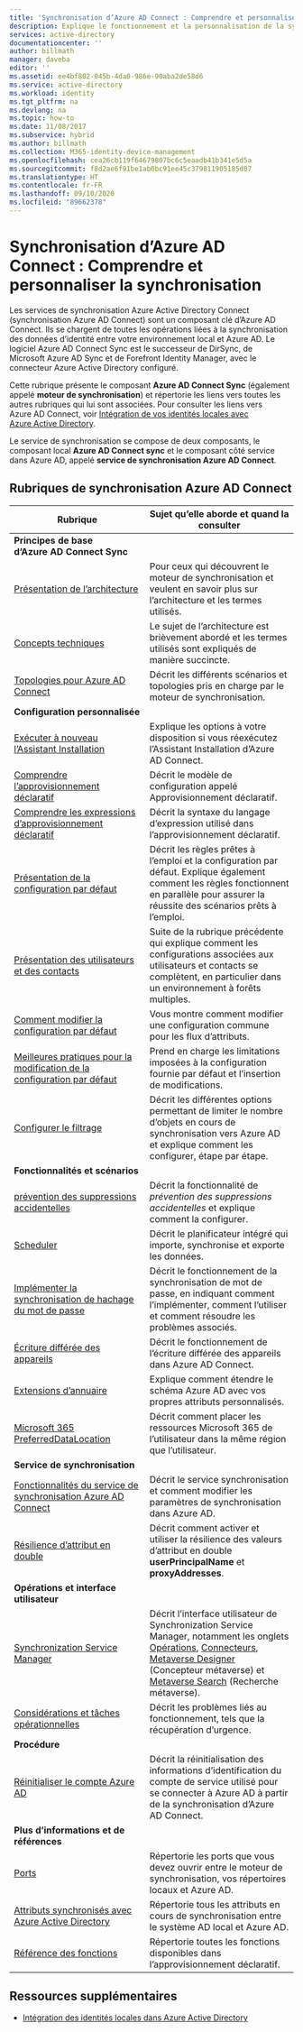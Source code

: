 ```yaml
---
title: 'Synchronisation d’Azure AD Connect : Comprendre et personnaliser la synchronisation | Microsoft Docs'
description: Explique le fonctionnement et la personnalisation de la synchronisation Azure AD Connect.
services: active-directory
documentationcenter: ''
author: billmath
manager: daveba
editor: ''
ms.assetid: ee4bf802-045b-4da0-986e-90aba2de58d6
ms.service: active-directory
ms.workload: identity
ms.tgt_pltfrm: na
ms.devlang: na
ms.topic: how-to
ms.date: 11/08/2017
ms.subservice: hybrid
ms.author: billmath
ms.collection: M365-identity-device-management
ms.openlocfilehash: cea26cb119f64679807bc6c5eaadb41b341e5d5a
ms.sourcegitcommit: f8d2ae6f91be1ab0bc91ee45c379811905185d07
ms.translationtype: HT
ms.contentlocale: fr-FR
ms.lasthandoff: 09/10/2020
ms.locfileid: "89662378"
---
```

# <a name="azure-ad-connect-sync-understand-and-customize-synchronization"></a>Synchronisation d’Azure AD Connect : Comprendre et personnaliser la synchronisation
Les services de synchronisation Azure Active Directory Connect (synchronisation Azure AD Connect) sont un composant clé d’Azure AD Connect. Ils se chargent de toutes les opérations liées à la synchronisation des données d’identité entre votre environnement local et Azure AD. Le logiciel Azure AD Connect Sync est le successeur de DirSync, de Microsoft Azure AD Sync et de Forefront Identity Manager, avec le connecteur Azure Active Directory configuré.

Cette rubrique présente le composant **Azure AD Connect Sync** (également appelé **moteur de synchronisation**) et répertorie les liens vers toutes les autres rubriques qui lui sont associées. Pour consulter les liens vers Azure AD Connect, voir [Intégration de vos identités locales avec Azure Active Directory](whatis-hybrid-identity.md).

Le service de synchronisation se compose de deux composants, le composant local **Azure AD Connect sync** et le composant côté service dans Azure AD, appelé **service de synchronisation Azure AD Connect**.

## <a name="azure-ad-connect-sync-topics"></a>Rubriques de synchronisation Azure AD Connect
| Rubrique | Sujet qu’elle aborde et quand la consulter |
| --- | --- |
| **Principes de base d’Azure AD Connect Sync** | |
| [Présentation de l’architecture](concept-azure-ad-connect-sync-architecture.md) |Pour ceux qui découvrent le moteur de synchronisation et veulent en savoir plus sur l’architecture et les termes utilisés. |
| [Concepts techniques](how-to-connect-sync-technical-concepts.md) |Le sujet de l’architecture est brièvement abordé et les termes utilisés sont expliqués de manière succincte. |
| [Topologies pour Azure AD Connect](plan-connect-topologies.md) |Décrit les différents scénarios et topologies pris en charge par le moteur de synchronisation. |
| **Configuration personnalisée** | |
| [Exécuter à nouveau l’Assistant Installation](how-to-connect-installation-wizard.md) |Explique les options à votre disposition si vous réexécutez l’Assistant Installation d’Azure AD Connect. |
| [Comprendre l’approvisionnement déclaratif](concept-azure-ad-connect-sync-declarative-provisioning.md) |Décrit le modèle de configuration appelé Approvisionnement déclaratif. |
| [Comprendre les expressions d’approvisionnement déclaratif](concept-azure-ad-connect-sync-declarative-provisioning-expressions.md) |Décrit la syntaxe du langage d’expression utilisé dans l’approvisionnement déclaratif. |
| [Présentation de la configuration par défaut](concept-azure-ad-connect-sync-default-configuration.md) |Décrit les règles prêtes à l’emploi et la configuration par défaut. Explique également comment les règles fonctionnent en parallèle pour assurer la réussite des scénarios prêts à l’emploi. |
| [Présentation des utilisateurs et des contacts](concept-azure-ad-connect-sync-user-and-contacts.md) |Suite de la rubrique précédente qui explique comment les configurations associées aux utilisateurs et contacts se complètent, en particulier dans un environnement à forêts multiples. |
| [Comment modifier la configuration par défaut](how-to-connect-sync-change-the-configuration.md) |Vous montre comment modifier une configuration commune pour les flux d’attributs. |
| [Meilleures pratiques pour la modification de la configuration par défaut](how-to-connect-sync-best-practices-changing-default-configuration.md) |Prend en charge les limitations imposées à la configuration fournie par défaut et l’insertion de modifications. |
| [Configurer le filtrage](how-to-connect-sync-configure-filtering.md) |Décrit les différentes options permettant de limiter le nombre d’objets en cours de synchronisation vers Azure AD et explique comment les configurer, étape par étape. |
| **Fonctionnalités et scénarios** | |
| [prévention des suppressions accidentelles](how-to-connect-sync-feature-prevent-accidental-deletes.md) |Décrit la fonctionnalité de *prévention des suppressions accidentelles* et explique comment la configurer. |
| [Scheduler](how-to-connect-sync-feature-scheduler.md) |Décrit le planificateur intégré qui importe, synchronise et exporte les données. |
| [Implémenter la synchronisation de hachage du mot de passe](how-to-connect-password-hash-synchronization.md) |Décrit le fonctionnement de la synchronisation de mot de passe, en indiquant comment l’implémenter, comment l’utiliser et comment résoudre les problèmes associés. |
| [Écriture différée des appareils](how-to-connect-device-writeback.md) |Décrit le fonctionnement de l’écriture différée des appareils dans Azure AD Connect. |
| [Extensions d’annuaire](how-to-connect-sync-feature-directory-extensions.md) |Explique comment étendre le schéma Azure AD avec vos propres attributs personnalisés. |
| [Microsoft 365 PreferredDataLocation](how-to-connect-sync-feature-preferreddatalocation.md) |Décrit comment placer les ressources Microsoft 365 de l’utilisateur dans la même région que l’utilisateur. |
| **Service de synchronisation** | |
| [Fonctionnalités du service de synchronisation Azure AD Connect](how-to-connect-syncservice-features.md) |Décrit le service synchronisation et comment modifier les paramètres de synchronisation dans Azure AD. |
| [Résilience d’attribut en double](how-to-connect-syncservice-duplicate-attribute-resiliency.md) |Décrit comment activer et utiliser la résilience des valeurs d’attribut en double **userPrincipalName** et **proxyAddresses**. |
| **Opérations et interface utilisateur** | |
| [Synchronization Service Manager](how-to-connect-sync-service-manager-ui.md) |Décrit l’interface utilisateur de Synchronization Service Manager, notamment les onglets [Opérations](how-to-connect-sync-service-manager-ui-operations.md), [Connecteurs](how-to-connect-sync-service-manager-ui-connectors.md), [Metaverse Designer](how-to-connect-sync-service-manager-ui-mvdesigner.md) (Concepteur métaverse) et [Metaverse Search](how-to-connect-sync-service-manager-ui-mvsearch.md) (Recherche métaverse). |
| [Considérations et tâches opérationnelles](./how-to-connect-sync-staging-server.md) |Décrit les problèmes liés au fonctionnement, tels que la récupération d’urgence. |
| **Procédure** | |
| [Réinitialiser le compte Azure AD](how-to-connect-azureadaccount.md) |Décrit la réinitialisation des informations d’identification du compte de service utilisé pour se connecter à Azure AD à partir de la synchronisation d’Azure AD Connect. |
| **Plus d’informations et de références** | |
| [Ports](reference-connect-ports.md) |Répertorie les ports que vous devez ouvrir entre le moteur de synchronisation, vos répertoires locaux et Azure AD. |
| [Attributs synchronisés avec Azure Active Directory](reference-connect-sync-attributes-synchronized.md) |Répertorie tous les attributs en cours de synchronisation entre le système AD local et Azure AD. |
| [Référence des fonctions](reference-connect-sync-functions-reference.md) |Répertorie toutes les fonctions disponibles dans l’approvisionnement déclaratif. |

## <a name="additional-resources"></a>Ressources supplémentaires
* [Intégration des identités locales dans Azure Active Directory](whatis-hybrid-identity.md)